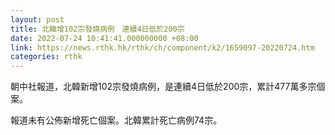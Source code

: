 ```yaml
---
layout: post
title: 北韓增102宗發燒病例　連續4日低於200宗
date: 2022-07-24 10:41:41.000000000 +08:00
link: https://news.rthk.hk/rthk/ch/component/k2/1659097-20220724.htm
categories: rthk
---
```


朝中社報道，北韓新增102宗發燒病例，是連續4日低於200宗，累計477萬多宗個案。

報道未有公佈新增死亡個案。北韓累計死亡病例74宗。
